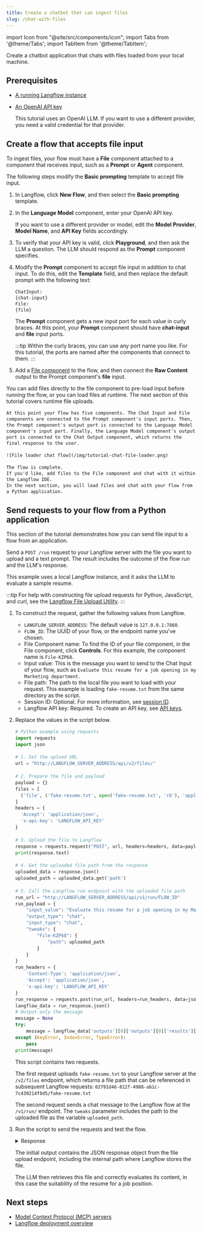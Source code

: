 ```yaml
---
title: Create a chatbot that can ingest files
slug: /chat-with-files
---
```


import Icon from "@site/src/components/icon";
import Tabs from '@theme/Tabs';
import TabItem from '@theme/TabItem';

Create a chatbot application that chats with files loaded from your local machine.

## Prerequisites

- [A running Langflow instance](/get-started-installation)
- [An OpenAI API key](https://platform.openai.com/api-keys)

    This tutorial uses an OpenAI LLM. If you want to use a different provider, you need a valid credential for that provider.

## Create a flow that accepts file input

To ingest files, your flow must have a **File** component attached to a component that receives input, such as a **Prompt** or **Agent** component.

The following steps modify the **Basic prompting** template to accept file input.
1. In Langflow, click **New Flow**, and then select the **Basic prompting** template.
2. In the **Language Model** component, enter your OpenAI API key.

    If you want to use a different provider or model, edit the **Model Provider**, **Model Name**, and **API Key** fields accordingly.
3. To verify that your API key is valid, click <Icon name="Play" aria-hidden="true" /> **Playground**, and then ask the LLM a question.
The LLM should respond as the **Prompt** component specifies.
4. Modify the **Prompt** component to accept file input in addition to chat input.
To do this, edit the **Template** field, and then replace the default prompt with the following text:
    ```text
    ChatInput:
    {chat-input}
    File:
    {file}
    ```
    The **Prompt** component gets a new input port for each value in curly braces. At this point, your **Prompt** component should have **chat-input** and **file** input ports.

    :::tip
    Within the curly braces, you can use any port name you like. For this tutorial, the ports are named after the components that connect to them.
    :::

5. Add a [File component](/components-data#file) to the flow, and then connect the **Raw Content** output to the Prompt component's **file** input.

You can add files directly to the file component to pre-load input before running the flow, or you can load files at runtime. The next section of this tutorial covers runtime file uploads.

    At this point your flow has five components. The Chat Input and File components are connected to the Prompt component's input ports. Then, the Prompt component's output port is connected to the Language Model component's input port. Finally, the Language Model component's output port is connected to the Chat Output component, which returns the final response to the user.

    ![File loader chat flow](/img/tutorial-chat-file-loader.png)

    The flow is complete.
    If you'd like, add files to the File component and chat with it within the Langflow IDE.
    In the next section, you will load files and chat with your flow from a Python application.

## Send requests to your flow from a Python application

This section of the tutorial demonstrates how you can send file input to a flow from an application.

Send a `POST /run` request to your Langflow server with the file you want to upload and a text prompt.
The result includes the outcome of the flow run and the LLM's response.

This example uses a local Langflow instance, and it asks the LLM to evaluate a sample resume.

:::tip
For help with constructing file upload requests for Python, JavaScript, and curl, see the [Langflow File Upload Utility](https://langflow-file-upload-examples.onrender.com).
:::

1. To construct the request, gather the following values from Langflow.

    * `LANGFLOW_SERVER_ADDRESS`: The default value is `127.0.0.1:7860`.
    * `FLOW_ID`: The UUID of your flow, or the endpoint name you've chosen.
    * File Component name: To find the ID of your file component, in the File component, click **Controls**. For this example, the component name is `File-KZP68`.
    * Input value: This is the message you want to send to the Chat Input of your flow, such as `Evaluate this resume for a job opening in my Marketing department.`
    * File path: The path to the local file you want to load with your request. This example is loading `fake-resume.txt` from the same directory as the script.
    * Session ID: Optional. For more information, see [session ID](/session-id).
    * Langflow API key: Required. To create an API key, see [API keys](/configuration-api-keys).

2. Replace the values in the script below.


    ```python
    # Python example using requests
    import requests
    import json

    # 1. Set the upload URL
    url = "http://LANGFLOW_SERVER_ADDRESS/api/v2/files/"

    # 2. Prepare the file and payload
    payload = {}
    files = [
      ('file', ('fake-resume.txt', open('fake-resume.txt', 'rb'), 'application/octet-stream'))
    ]
    headers = {
      'Accept': 'application/json',
      'x-api-key': 'LANGFLOW_API_KEY'
    }

    # 3. Upload the file to Langflow
    response = requests.request("POST", url, headers=headers, data=payload, files=files)
    print(response.text)

    # 4. Get the uploaded file path from the response
    uploaded_data = response.json()
    uploaded_path = uploaded_data.get('path')

    # 5. Call the Langflow run endpoint with the uploaded file path
    run_url = "http://LANGFLOW_SERVER_ADDRESS/api/v1/run/FLOW_ID"
    run_payload = {
        "input_value": "Evaluate this resume for a job opening in my Marketing department.",
        "output_type": "chat",
        "input_type": "chat",
        "tweaks": {
            "File-KZP68": {
                "path": uploaded_path
            }
        }
    }
    run_headers = {
        'Content-Type': 'application/json',
        'Accept': 'application/json',
        'x-api-key': 'LANGFLOW_API_KEY'
    }
    run_response = requests.post(run_url, headers=run_headers, data=json.dumps(run_payload))
    langflow_data = run_response.json()
    # Output only the message
    message = None
    try:
        message = langflow_data['outputs'][0]['outputs'][0]['results']['message']['data']['text']
    except (KeyError, IndexError, TypeError):
        pass
    print(message)

    ```

    This script contains two requests.

    The first request uploads `fake-resume.txt` to your Langflow server at the `/v2/files` endpoint, which returns a file path that can be referenced in subsequent Langflow requests: `02791d46-812f-4988-ab1c-7c430214f8d5/fake-resume.txt`

    The second request sends a chat message to the Langflow flow at the `/v1/run/` endpoint.
    The `tweaks` parameter includes the path to the uploaded file as the variable `uploaded_path`.

3. Run the script to send the requests and test the flow.

    <details>
    <summary>Response</summary>

    The following is an example of a response returned from this tutorial's flow. Due to the nature of LLMs and variations in your inputs, your response might be different.

    ```
    {"id":"793ba3d8-5e7a-4499-8b89-d9a7b6325fee","name":"fake-resume (1)","path":"02791d46-812f-4988-ab1c-7c430214f8d5/fake-resume.txt","size":1779,"provider":null}
    The resume for Emily J. Wilson presents a strong candidate for a position in your Marketing department. Here are some key points to consider:

    ### Strengths:
    1. **Experience**: With over 8 years in marketing, Emily has held progressively responsible positions, culminating in her current role as Marketing Director. This indicates a solid foundation in the field.

    2. **Quantifiable Achievements**: The resume highlights specific accomplishments, such as a 25% increase in brand recognition and a 30% sales increase after launching new product lines. These metrics demonstrate her ability to drive results.

    3. **Diverse Skill Set**: Emily's skills encompass various aspects of marketing, including strategy development, team management, social media marketing, event planning, and data analysis. This versatility can be beneficial in a dynamic marketing environment.

    4. **Educational Background**: Her MBA and a Bachelor's degree in Marketing provide a strong academic foundation, which is often valued in marketing roles.

    5. **Certifications**: The Certified Marketing Professional (CMP) and Google Analytics Certification indicate a commitment to professional development and staying current with industry standards.

    ### Areas for Improvement:
    1. **Specificity in Skills**: While the skills listed are relevant, providing examples of how she has applied these skills in her previous roles could strengthen her resume further.

    2. **References**: While stating that references are available upon request is standard, including a couple of testimonials or notable endorsements could enhance credibility.

    3. **Formatting**: Ensure that the resume is visually appealing and easy to read. Clear headings and bullet points help in quickly identifying key information.

    ### Conclusion:
    Overall, Emily J. Wilson's resume reflects a well-rounded marketing professional with a proven track record of success. If her experience aligns with the specific needs of your Marketing department, she could be a valuable addition to your team. Consider inviting her for an interview to further assess her fit for the role.
    ```

    </details>

    The initial output contains the JSON response object from the file upload endpoint, including the internal path where Langflow stores the file.

    The LLM then retrieves this file and correctly evaluates its content, in this case the suitability of the resume for a job position.

## Next steps

* [Model Context Protocol (MCP) servers](/mcp-server)
* [Langflow deployment overview](/deployment-overview)